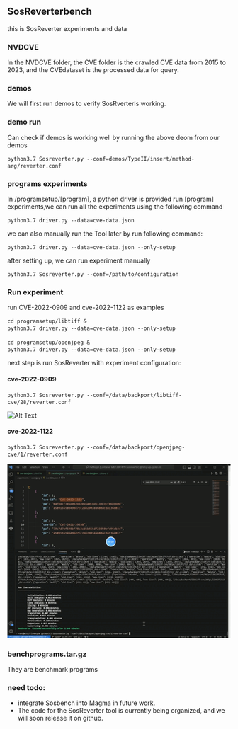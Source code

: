 ## SosReverterbench
this is SosReverter experiments and data

### NVDCVE

In the NVDCVE folder, the CVE folder is the crawled CVE data from 2015 to 2023, and the CVEdataset is the processed data for query.

### demos

We will first run demos to verify SosRverteris working.

### demo run

Can check if demos is working well by running the above deom from our demos
```
python3.7 Sosreverter.py --conf=demos/TypeII/insert/method-arg/reverter.conf
```

### programs experiments

In /programsetup/[program], a python driver is provided run [program] experiments,we can run all the experiments using the following command

```
python3.7 driver.py --data=cve-data.json
```
we can also manually run the Tool later by run following command:
```
python3.7 driver.py --data=cve-data.json --only-setup
```
after setting up, we can run experiment manually

```
python3.7 Sosreverter.py --conf=/path/to/configuration
```

### Run experiment 

run CVE-2022-0909 and  cve-2022-1122 as examples

```
cd programsetup/libtiff & 
python3.7 driver.py --data=cve-data.json --only-setup

cd programsetup/openjpeg & 
python3.7 driver.py --data=cve-data.json --only-setup
```
next step is run SosReverter with experiment configuration:

#### cve-2022-0909
```
python3.7 Sosreverter.py --conf=/data/backport/libtiff-cve/28/reverter.conf
```
![Alt Text](./img/cve20220909.gif)


#### cve-2022-1122
```
python3.7 Sosreverter.py --conf=/data/backport/openjpeg-cve/1/reverter.conf
```
![Alt Text](./img/cve20221122.gif)

### benchprograms.tar.gz

They are benchmark programs

### need todo:

- integrate Sosbench into Magma in future work.
- The code for the SosReverter tool is currently being organized, and we will soon release it on github.
